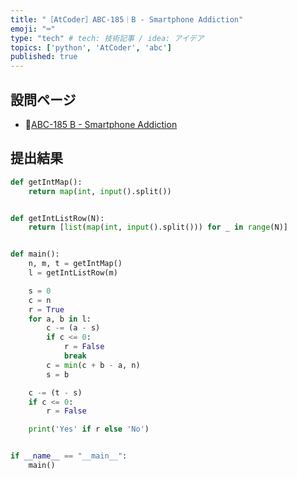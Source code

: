 ```yaml
---
title: "［AtCoder］ABC-185｜B - Smartphone Addiction"
emoji: "⌨️"
type: "tech" # tech: 技術記事 / idea: アイデア
topics: ['python', 'AtCoder', 'abc']
published: true
---
```


## 設問ページ

- 🔗[ABC-185 B - Smartphone Addiction](https://atcoder.jp/contests/abc185/tasks/abc185_b)

## 提出結果

```python
def getIntMap():
    return map(int, input().split())


def getIntListRow(N):
    return [list(map(int, input().split())) for _ in range(N)]


def main():
    n, m, t = getIntMap()
    l = getIntListRow(m)

    s = 0
    c = n
    r = True
    for a, b in l:
        c -= (a - s)
        if c <= 0:
            r = False
            break
        c = min(c + b - a, n)
        s = b

    c -= (t - s)
    if c <= 0:
        r = False

    print('Yes' if r else 'No')


if __name__ == "__main__":
    main()
```
